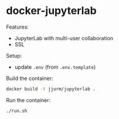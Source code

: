 # docker-jupyterlab

Features:

- JupyterLab with multi-user collaboration
- SSL

Setup:

- update `.env` (from `.env.template`)

Build the container:

```bash
docker build -t jjurm/jupyterlab .
```

Run the container:

```bash
./run.sh
```
